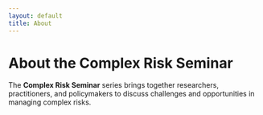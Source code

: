```yaml
---
layout: default
title: About
---
```


# About the Complex Risk Seminar

The **Complex Risk Seminar** series brings together researchers, practitioners, and policymakers to discuss challenges and opportunities in managing complex risks.  
